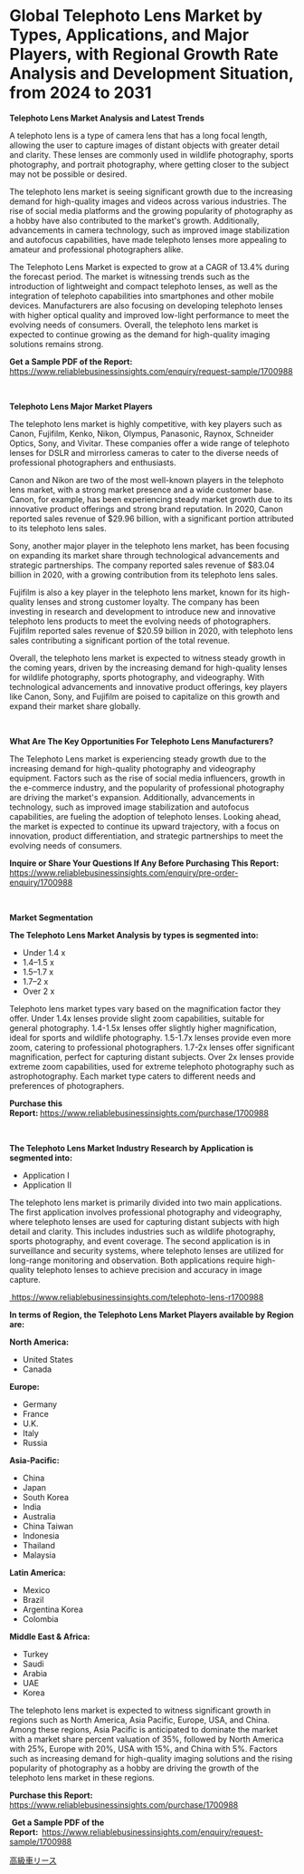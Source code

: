 <p><h1>Global Telephoto Lens Market by Types, Applications, and Major Players, with Regional Growth Rate Analysis and Development Situation, from 2024 to 2031</h1></p><p><strong>Telephoto Lens Market Analysis and Latest Trends</strong></p>
<p><p>A telephoto lens is a type of camera lens that has a long focal length, allowing the user to capture images of distant objects with greater detail and clarity. These lenses are commonly used in wildlife photography, sports photography, and portrait photography, where getting closer to the subject may not be possible or desired.</p><p>The telephoto lens market is seeing significant growth due to the increasing demand for high-quality images and videos across various industries. The rise of social media platforms and the growing popularity of photography as a hobby have also contributed to the market's growth. Additionally, advancements in camera technology, such as improved image stabilization and autofocus capabilities, have made telephoto lenses more appealing to amateur and professional photographers alike.</p><p>The Telephoto Lens Market is expected to grow at a CAGR of 13.4% during the forecast period. The market is witnessing trends such as the introduction of lightweight and compact telephoto lenses, as well as the integration of telephoto capabilities into smartphones and other mobile devices. Manufacturers are also focusing on developing telephoto lenses with higher optical quality and improved low-light performance to meet the evolving needs of consumers. Overall, the telephoto lens market is expected to continue growing as the demand for high-quality imaging solutions remains strong.</p></p>
<p><strong>Get a Sample PDF of the Report:&nbsp;</strong> <a href="https://www.reliablebusinessinsights.com/enquiry/request-sample/1700988">https://www.reliablebusinessinsights.com/enquiry/request-sample/1700988</a></p>
<p>&nbsp;</p>
<p><strong>Telephoto Lens Major Market Players</strong></p>
<p><p>The telephoto lens market is highly competitive, with key players such as Canon, Fujifilm, Kenko, Nikon, Olympus, Panasonic, Raynox, Schneider Optics, Sony, and Vivitar. These companies offer a wide range of telephoto lenses for DSLR and mirrorless cameras to cater to the diverse needs of professional photographers and enthusiasts.</p><p>Canon and Nikon are two of the most well-known players in the telephoto lens market, with a strong market presence and a wide customer base. Canon, for example, has been experiencing steady market growth due to its innovative product offerings and strong brand reputation. In 2020, Canon reported sales revenue of $29.96 billion, with a significant portion attributed to its telephoto lens sales.</p><p>Sony, another major player in the telephoto lens market, has been focusing on expanding its market share through technological advancements and strategic partnerships. The company reported sales revenue of $83.04 billion in 2020, with a growing contribution from its telephoto lens sales.</p><p>Fujifilm is also a key player in the telephoto lens market, known for its high-quality lenses and strong customer loyalty. The company has been investing in research and development to introduce new and innovative telephoto lens products to meet the evolving needs of photographers. Fujifilm reported sales revenue of $20.59 billion in 2020, with telephoto lens sales contributing a significant portion of the total revenue.</p><p>Overall, the telephoto lens market is expected to witness steady growth in the coming years, driven by the increasing demand for high-quality lenses for wildlife photography, sports photography, and videography. With technological advancements and innovative product offerings, key players like Canon, Sony, and Fujifilm are poised to capitalize on this growth and expand their market share globally.</p></p>
<p>&nbsp;</p>
<p><strong>What Are The Key Opportunities For Telephoto Lens Manufacturers?</strong></p>
<p><p>The Telephoto Lens market is experiencing steady growth due to the increasing demand for high-quality photography and videography equipment. Factors such as the rise of social media influencers, growth in the e-commerce industry, and the popularity of professional photography are driving the market's expansion. Additionally, advancements in technology, such as improved image stabilization and autofocus capabilities, are fueling the adoption of telephoto lenses. Looking ahead, the market is expected to continue its upward trajectory, with a focus on innovation, product differentiation, and strategic partnerships to meet the evolving needs of consumers.</p></p>
<p><strong>Inquire or Share Your Questions If Any Before Purchasing This Report:</strong> <a href="https://www.reliablebusinessinsights.com/enquiry/pre-order-enquiry/1700988">https://www.reliablebusinessinsights.com/enquiry/pre-order-enquiry/1700988</a></p>
<p>&nbsp;</p>
<p><strong>Market Segmentation</strong></p>
<p><strong>The Telephoto Lens Market Analysis by types is segmented into:</strong></p>
<p><ul><li>Under 1.4 x</li><li>1.4–1.5 x</li><li>1.5–1.7 x</li><li>1.7–2 x</li><li>Over 2 x</li></ul></p>
<p><p>Telephoto lens market types vary based on the magnification factor they offer. Under 1.4x lenses provide slight zoom capabilities, suitable for general photography. 1.4-1.5x lenses offer slightly higher magnification, ideal for sports and wildlife photography. 1.5-1.7x lenses provide even more zoom, catering to professional photographers. 1.7-2x lenses offer significant magnification, perfect for capturing distant subjects. Over 2x lenses provide extreme zoom capabilities, used for extreme telephoto photography such as astrophotography. Each market type caters to different needs and preferences of photographers.</p></p>
<p><strong>Purchase this Report:&nbsp;</strong><a href="https://www.reliablebusinessinsights.com/purchase/1700988">https://www.reliablebusinessinsights.com/purchase/1700988</a></p>
<p>&nbsp;</p>
<p><strong>The Telephoto Lens Market Industry Research by Application is segmented into:</strong></p>
<p><ul><li>Application I</li><li>Application II</li></ul></p>
<p><p>The telephoto lens market is primarily divided into two main applications. The first application involves professional photography and videography, where telephoto lenses are used for capturing distant subjects with high detail and clarity. This includes industries such as wildlife photography, sports photography, and event coverage. The second application is in surveillance and security systems, where telephoto lenses are utilized for long-range monitoring and observation. Both applications require high-quality telephoto lenses to achieve precision and accuracy in image capture.</p></p>
<p><a href="https://www.reliablebusinessinsights.com/telephoto-lens-r1700988">&nbsp;https://www.reliablebusinessinsights.com/telephoto-lens-r1700988</a></p>
<p><strong>In terms of Region, the Telephoto Lens Market Players available by Region are:</strong></p>
<p>
    <p> <strong> North America: </strong>
        <ul>
            <li>United States</li>
            <li>Canada</li>
        </ul>
        </p> 
    <p> <strong> Europe: </strong>
        <ul>
            <li>Germany</li>
            <li>France</li>
            <li>U.K.</li>
            <li>Italy</li>
            <li>Russia</li>
        </ul>
        </p> 
    <p> <strong> Asia-Pacific: </strong>
        <ul>
            <li>China</li>
            <li>Japan</li>
            <li>South Korea</li>
            <li>India</li>
            <li>Australia</li>
            <li>China Taiwan</li>
            <li>Indonesia</li>
            <li>Thailand</li>
            <li>Malaysia</li>
        </ul>
        </p> 
    <p> <strong> Latin America: </strong>
        <ul>
            <li>Mexico</li>
            <li>Brazil</li>
            <li>Argentina Korea</li>
            <li>Colombia</li>
        </ul>
        </p> 
    <p> <strong> Middle East & Africa: </strong>
        <ul>
            <li>Turkey</li>
            <li>Saudi</li>
            <li>Arabia</li>
            <li>UAE</li>
            <li>Korea</li>
        </ul>
    </p>
    </p>
<p><p>The telephoto lens market is expected to witness significant growth in regions such as North America, Asia Pacific, Europe, USA, and China. Among these regions, Asia Pacific is anticipated to dominate the market with a market share percent valuation of 35%, followed by North America with 25%, Europe with 20%, USA with 15%, and China with 5%. Factors such as increasing demand for high-quality imaging solutions and the rising popularity of photography as a hobby are driving the growth of the telephoto lens market in these regions.</p></p>
<p><strong>Purchase this Report: </strong><a href="https://www.reliablebusinessinsights.com/purchase/1700988">https://www.reliablebusinessinsights.com/purchase/1700988</a></p>
<p>&nbsp;<strong>Get a Sample PDF of the Report:&nbsp;&nbsp;</strong><a href="https://www.reliablebusinessinsights.com/enquiry/request-sample/1700988">https://www.reliablebusinessinsights.com/enquiry/request-sample/1700988</a></p>
<p><strong></strong></p>
<p><p><a href="https://github.com/tanyaali3/Market-Research-Report-List-2/blob/main/1966940184481.md">高級車リース</a></p></p>